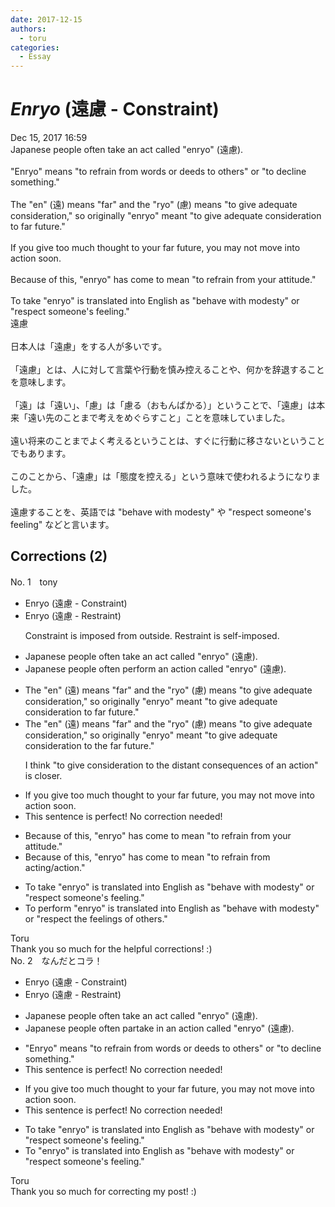 ```yaml
---
date: 2017-12-15
authors:
  - toru
categories:
  - Essay
---
```


<h1 id="subject_show"><strong><em>Enryo</strong></em> (遠慮 - Constraint)</h1>
<div class="date">Dec 15, 2017 16:59</div>
<div id="post"><div id="body_show_ori">
Japanese people often take an act called "enryo" (遠慮).<br/><br/>"Enryo" means "to refrain from words or deeds to others" or "to decline something."<br/><br/>The "en" (遠) means "far" and the "ryo" (慮) means "to give adequate consideration," so originally "enryo" meant "to give adequate consideration to far future."<br/><br/>If you give too much thought to your far future, you may not move into action soon.<br/><br/>Because of this, "enryo" has come to mean "to refrain from your attitude."<br/><br/>To take "enryo" is translated into English as "behave with modesty" or "respect someone's feeling."
</div></div>

<!-- more -->

<div id="post_ja"><div id="body_show_mo">
遠慮<br/><br/>日本人は「遠慮」をする人が多いです。<br/><br/>「遠慮」とは、人に対して言葉や行動を慎み控えることや、何かを辞退することを意味します。<br/><br/>「遠」は「遠い」、「慮」は「慮る（おもんぱかる）」ということで、「遠慮」は本来「遠い先のことまで考えをめぐらすこと」ことを意味していました。<br/><br/>遠い将来のことまでよく考えるということは、すぐに行動に移さないということでもあります。<br/><br/>このことから、「遠慮」は「態度を控える」という意味で使われるようになりました。<br/><br/>遠慮することを、英語では "behave with modesty" や "respect someone's feeling" などと言います。
</div></div>

## Corrections (2)
<div id="block"><div class="first_name"> No. 1　<span class="just_name">tony</span></div><div id="block2">
<ul class="correction_field">
<li class="incorrect">Enryo (遠慮 - Constraint)</li>
<li class="corrected correct">
Enryo (遠慮 - <span class="f_red">Restraint</span>)
<p class="correction_comment">Constraint is imposed from outside. Restraint is self-imposed.</p>
</li>
</ul>
<ul class="correction_field">
<li class="incorrect">Japanese people often take an act called "enryo" (遠慮).</li>
<li class="corrected correct">
Japanese people often <span class="f_red">perform an action</span> called "enryo" (遠慮).
</li>
</ul>
<ul class="correction_field">
<li class="incorrect">The "en" (遠) means "far" and the "ryo" (慮) means "to give adequate consideration," so originally "enryo" meant "to give adequate consideration to far future."</li>
<li class="corrected correct">
The "en" (遠) means "far" and the "ryo" (慮) means "to give adequate consideration," so originally "enryo" meant "to give adequate consideration to <span class="f_red">the</span> far future."
<p class="correction_comment">I think "to give consideration to the distant consequences of an action" is closer.</p>
</li>
</ul>
<ul class="correction_field">
<li class="incorrect">If you give too much thought to your far future, you may not move into action soon.</li>
<li class="corrected perfect">This sentence is perfect! No correction needed!</li>
</ul>
<ul class="correction_field">
<li class="incorrect">Because of this, "enryo" has come to mean "to refrain from your attitude."</li>
<li class="corrected correct">
Because of this, "enryo" has come to mean "to refrain from <span class="f_red">acting</span>/<span class="f_red">action</span>."
</li>
</ul>
<ul class="correction_field">
<li class="incorrect">To take "enryo" is translated into English as "behave with modesty" or "respect someone's feeling."</li>
<li class="corrected correct">
To <span class="f_red">perform</span> "enryo" is translated into English as "behave with modesty" or "respect <span class="f_blue">the feelings of others</span>."
</li>
</ul>
</div><div class="name"><span class="just_name">Toru</span><br>
Thank you so much for the helpful corrections! :)
</div>
</div>
<div id="block"><div class="first_name"> No. 2　<span class="just_name">なんだとコラ！</span></div><div id="block2">
<ul class="correction_field">
<li class="incorrect">Enryo (遠慮 - Constraint)</li>
<li class="corrected correct">
Enryo (遠慮 - Restraint)
</li>
</ul>
<ul class="correction_field">
<li class="incorrect">Japanese people often take an act called "enryo" (遠慮).</li>
<li class="corrected correct">
Japanese people often partake in an action called "enryo" (遠慮).
</li>
</ul>
<ul class="correction_field">
<li class="incorrect">"Enryo" means "to refrain from words or deeds to others" or "to decline something."</li>
<li class="corrected perfect">This sentence is perfect! No correction needed!</li>
</ul>
<ul class="correction_field">
<li class="incorrect">If you give too much thought to your far future, you may not move into action soon.</li>
<li class="corrected perfect">This sentence is perfect! No correction needed!</li>
</ul>
<ul class="correction_field">
<li class="incorrect">To take "enryo" is translated into English as "behave with modesty" or "respect someone's feeling."</li>
<li class="corrected correct">
To "enryo" is translated into English as "behave with modesty" or "respect someone's feeling."
</li>
</ul>
</div><div class="name"><span class="just_name">Toru</span><br>
Thank you so much for correcting my post! :)
</div>
</div>
